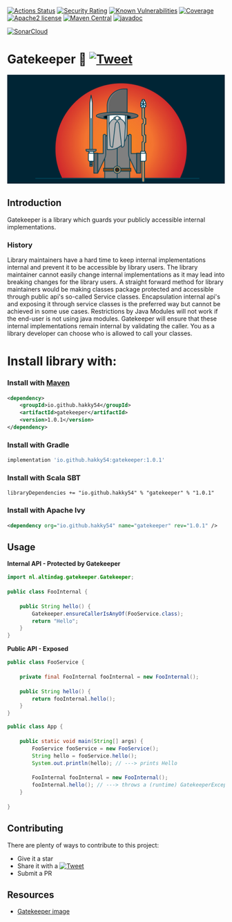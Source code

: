 [![Actions Status](https://github.com/Hakky54/gatekeeper/workflows/Build/badge.svg)](https://github.com/Hakky54/gatekeeper/actions)
[![Security Rating](https://sonarcloud.io/api/project_badges/measure?project=io.github.hakky54%3Agatekeeper&metric=security_rating)](https://sonarcloud.io/dashboard?id=io.github.hakky54%3Agatekeeper)
[![Known Vulnerabilities](https://snyk.io/test/github/Hakky54/gatekeeper/badge.svg)](https://snyk.io/test/github/Hakky54/gatekeeper)
[![Coverage](https://sonarcloud.io/api/project_badges/measure?project=io.github.hakky54%3Agatekeeper&metric=coverage)](https://sonarcloud.io/dashboard?id=io.github.hakky54%3Agatekeeper)
[![Apache2 license](https://img.shields.io/badge/license-Aache2.0-blue.svg)](https://github.com/Hakky54/gatekeeper/blob/master/LICENSE)
[![Maven Central](https://maven-badges.herokuapp.com/maven-central/io.github.hakky54/gatekeeper/badge.svg)](https://mvnrepository.com/artifact/io.github.hakky54/gatekeeper)
[![javadoc](https://javadoc.io/badge2/io.github.hakky54/gatekeeper/javadoc.svg)](https://javadoc.io/doc/io.github.hakky54/gatekeeper)

[![SonarCloud](https://sonarcloud.io/images/project_badges/sonarcloud-white.svg)](https://sonarcloud.io/dashboard?id=io.github.hakky54%3Agatekeeper)

# Gatekeeper 🔐 [![Tweet](https://img.shields.io/twitter/url/http/shields.io.svg?style=social)](https://twitter.com/intent/tweet?text=Easily%20protect%20your%20publicly%20accessible%20internal%20implementations%20with%20Gatekeeper&url=https://github.com/Hakky54/gatekeeper&via=hakky541&hashtags=security,developer,java,gatekeeper)
![braces-clipart-punctuation-6-original](img/gatekeepers.jpg)

## Introduction
Gatekeeper is a library which guards your publicly accessible internal implementations.

### History
Library maintainers have a hard time to keep internal implementations internal and prevent it to be accessible by library users.
The library maintainer cannot easily change internal implementations as it may lead into breaking changes for the library users.
A straight forward method for library maintainers would be making classes package protected and accessible through public api's so-called Service classes.
Encapsulation internal api's and exposing it through service classes is the preferred way but cannot be achieved in some use cases. Restrictions by Java Modules will not work if the end-user is not using java modules.
Gatekeeper will ensure that these internal implementations remain internal by validating the caller. You as a library developer can choose who is allowed to call your classes.

# Install library with:
### Install with [Maven](https://mvnrepository.com/artifact/io.github.hakky54/gatekeeper)
```xml
<dependency>
    <groupId>io.github.hakky54</groupId>
    <artifactId>gatekeeper</artifactId>
    <version>1.0.1</version>
</dependency>
```
### Install with Gradle
```groovy
implementation 'io.github.hakky54:gatekeeper:1.0.1'
```
### Install with Scala SBT
```
libraryDependencies += "io.github.hakky54" % "gatekeeper" % "1.0.1"
```
### Install with Apache Ivy
```xml
<dependency org="io.github.hakky54" name="gatekeeper" rev="1.0.1" />
```

## Usage
**Internal API - Protected by Gatekeeper**
```java
import nl.altindag.gatekeeper.Gatekeeper;

public class FooInternal {

    public String hello() {
        Gatekeeper.ensureCallerIsAnyOf(FooService.class);
        return "Hello";
    }
}
```
**Public API - Exposed**
```java
public class FooService {
    
    private final FooInternal fooInternal = new FooInternal();

    public String hello() {
        return fooInternal.hello();
    }
}
```
```java
public class App {

    public static void main(String[] args) {
        FooService fooService = new FooService();
        String hello = fooService.hello();
        System.out.println(hello); // ---> prints Hello
        
        FooInternal fooInternal = new FooInternal();
        fooInternal.hello(); // ---> throws a (runtime) GatekeeperException with an explaining message
    }
    
}
```
## Contributing

There are plenty of ways to contribute to this project:

* Give it a star
* Share it with a [![Tweet](https://img.shields.io/twitter/url/http/shields.io.svg?style=social)](https://twitter.com/intent/tweet?text=Easily%20protect%20your%20publicly%20accessible%20internal%20implementations%20with%20Gatekeeper&url=https://github.com/Hakky54/gatekeeper&via=hakky541&hashtags=security,developer,java,gatekeeper)
* Submit a PR

## Resources
- [Gatekeeper image](https://innovationcloud.com/blog/the-gatekeepers-heavy-burden-of-decision-making-explained.html)